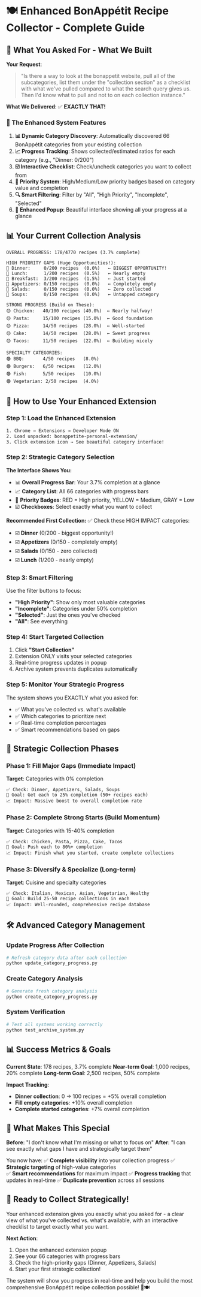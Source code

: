 # 🍽️ Enhanced BonAppétit Recipe Collector - Complete Guide

## 🎉 What You Asked For - What We Built

**Your Request**: 
> "Is there a way to look at the bonappetit website, pull all of the subcategories, list them under the "collection section" as a checklist with what we've pulled compared to what the search query gives us. Then I'd know what to pull and not to on each collection instance."

**What We Delivered**: ✅ **EXACTLY THAT!**

### 🎯 The Enhanced System Features

1. **📊 Dynamic Category Discovery**: Automatically discovered 66 BonAppétit categories from your existing collection
2. **📈 Progress Tracking**: Shows collected/estimated ratios for each category (e.g., "Dinner: 0/200")  
3. **☑️ Interactive Checklist**: Check/uncheck categories you want to collect from
4. **🎯 Priority System**: High/Medium/Low priority badges based on category value and completion
5. **🔍 Smart Filtering**: Filter by "All", "High Priority", "Incomplete", "Selected"
6. **📱 Enhanced Popup**: Beautiful interface showing all your progress at a glance

## 📊 Your Current Collection Analysis

```
OVERALL PROGRESS: 178/4770 recipes (3.7% complete)

HIGH PRIORITY GAPS (Huge Opportunities!):
🔴 Dinner:     0/200 recipes  (0.0%)   ← BIGGEST OPPORTUNITY!
🔴 Lunch:      1/200 recipes  (0.5%)   ← Nearly empty
🔴 Breakfast:  3/200 recipes  (1.5%)   ← Just started  
🔴 Appetizers: 0/150 recipes  (0.0%)   ← Completely empty
🔴 Salads:     0/150 recipes  (0.0%)   ← Zero collected
🔴 Soups:      0/150 recipes  (0.0%)   ← Untapped category

STRONG PROGRESS (Build on These):
🟡 Chicken:   40/100 recipes (40.0%)  ← Nearly halfway!
🟡 Pasta:     15/100 recipes (15.0%)  ← Good foundation
🟡 Pizza:     14/50 recipes  (28.0%)  ← Well-started
🟡 Cake:      14/50 recipes  (28.0%)  ← Sweet progress
🟡 Tacos:     11/50 recipes  (22.0%)  ← Building nicely

SPECIALTY CATEGORIES:
🟢 BBQ:       4/50 recipes   (8.0%)
🟢 Burgers:   6/50 recipes   (12.0%)  
🟢 Fish:      5/50 recipes   (10.0%)
🟢 Vegetarian: 2/50 recipes  (4.0%)
```

## 🚀 How to Use Your Enhanced Extension

### Step 1: Load the Enhanced Extension
```bash
1. Chrome → Extensions → Developer Mode ON
2. Load unpacked: bonappetite-personal-extension/
3. Click extension icon → See beautiful category interface!
```

### Step 2: Strategic Category Selection

**The Interface Shows You:**
- 📊 **Overall Progress Bar**: Your 3.7% completion at a glance
- 📈 **Category List**: All 66 categories with progress bars
- 🎯 **Priority Badges**: RED = High priority, YELLOW = Medium, GRAY = Low
- ☑️ **Checkboxes**: Select exactly what you want to collect

**Recommended First Collection:**
✅ Check these HIGH IMPACT categories:
- ☑️ **Dinner** (0/200 - biggest opportunity!)
- ☑️ **Appetizers** (0/150 - completely empty) 
- ☑️ **Salads** (0/150 - zero collected)
- ☑️ **Lunch** (1/200 - nearly empty)

### Step 3: Smart Filtering

Use the filter buttons to focus:
- **"High Priority"**: Show only most valuable categories
- **"Incomplete"**: Categories under 50% completion  
- **"Selected"**: Just the ones you've checked
- **"All"**: See everything

### Step 4: Start Targeted Collection

1. Click **"Start Collection"** 
2. Extension ONLY visits your selected categories
3. Real-time progress updates in popup
4. Archive system prevents duplicates automatically

### Step 5: Monitor Your Strategic Progress

The system shows you EXACTLY what you asked for:
- ✅ What you've collected vs. what's available
- ✅ Which categories to prioritize next
- ✅ Real-time completion percentages
- ✅ Smart recommendations based on gaps

## 🎯 Strategic Collection Phases

### Phase 1: Fill Major Gaps (Immediate Impact)
**Target**: Categories with 0% completion
```
✅ Check: Dinner, Appetizers, Salads, Soups
🎯 Goal: Get each to 25% completion (50+ recipes each)
📈 Impact: Massive boost to overall completion rate
```

### Phase 2: Complete Strong Starts (Build Momentum)  
**Target**: Categories with 15-40% completion
```
✅ Check: Chicken, Pasta, Pizza, Cake, Tacos
🎯 Goal: Push each to 80%+ completion  
📈 Impact: Finish what you started, create complete collections
```

### Phase 3: Diversify & Specialize (Long-term)
**Target**: Cuisine and specialty categories
```
✅ Check: Italian, Mexican, Asian, Vegetarian, Healthy
🎯 Goal: Build 25-50 recipe collections in each
📈 Impact: Well-rounded, comprehensive recipe database
```

## 🛠️ Advanced Category Management

### Update Progress After Collection
```bash
# Refresh category data after each collection
python update_category_progress.py
```

### Create Category Analysis  
```bash
# Generate fresh category analysis
python create_category_progress.py
```

### System Verification
```bash
# Test all systems working correctly
python test_archive_system.py
```

## 📊 Success Metrics & Goals

**Current State**: 178 recipes, 3.7% complete
**Near-term Goal**: 1,000 recipes, 20% complete
**Long-term Goal**: 2,500 recipes, 50% complete

**Impact Tracking**:
- **Dinner collection**: 0 → 100 recipes = +5% overall completion
- **Fill empty categories**: +10% overall completion  
- **Complete started categories**: +7% overall completion

## 🎉 What Makes This Special

**Before**: "I don't know what I'm missing or what to focus on"
**After**: "I can see exactly what gaps I have and strategically target them"

You now have:
✅ **Complete visibility** into your collection progress
✅ **Strategic targeting** of high-value categories  
✅ **Smart recommendations** for maximum impact
✅ **Progress tracking** that updates in real-time
✅ **Duplicate prevention** across all sessions

## 🚀 Ready to Collect Strategically!

Your enhanced extension gives you exactly what you asked for - a clear view of what you've collected vs. what's available, with an interactive checklist to target exactly what you want.

**Next Action**: 
1. Open the enhanced extension popup
2. See your 66 categories with progress bars
3. Check the high-priority gaps (Dinner, Appetizers, Salads)
4. Start your first strategic collection!

The system will show you progress in real-time and help you build the most comprehensive BonAppétit recipe collection possible! 🎯🍽️
